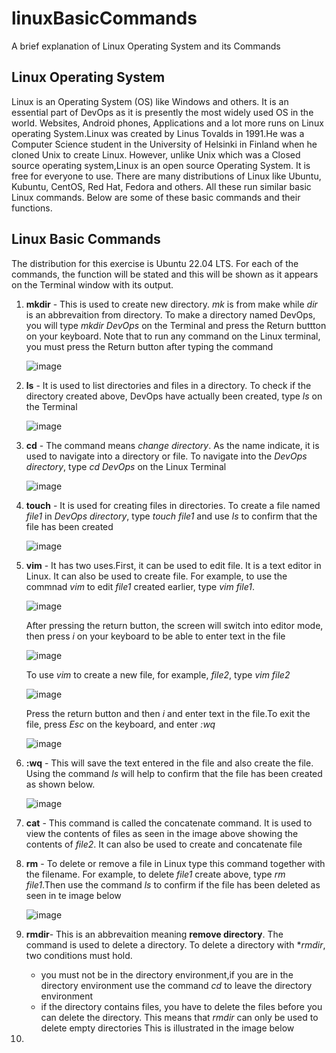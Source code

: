 # linuxBasicCommands
A brief explanation of Linux Operating System and its Commands
## Linux Operating System  
Linux is an Operating System (OS) like Windows and others. It is an essential part of DevOps as it is presently the most widely used OS in the world. Websites, Android phones, Applications and a lot more runs on Linux operating System.Linux was created by Linus Tovalds in 1991.He was a Computer Science student in the University of Helsinki in Finland when he cloned Unix to create Linux. However, unlike Unix which was a Closed source operating system,Linux is an open source Operating System. It is free for everyone to use. There are many distributions of Linux like Ubuntu, Kubuntu, CentOS, Red Hat, Fedora and others. All these run similar basic Linux commands. Below are some of these basic commands and their functions.  

## Linux Basic Commands  
The distribution for this exercise is Ubuntu 22.04 LTS. For each of the commands, the function will be stated and this will be shown as it appears on the Terminal window with its output.  

1. **mkdir** - This is used to create new directory. *mk* is from make while *dir* is an abbrevaition from directory.
   To make a directory named DevOps, you will type *mkdir DevOps* on the Terminal and press the Return buttton on your keyboard. Note that to run any command on the Linux terminal, you
   must press the Return button after typing the command

   ![image](https://github.com/Yemmy-Oye/linuxBasicCommands/assets/129787413/b6df9eca-5774-4792-827c-226ae2ab6401)


2. **ls** - It is used to list directories and files in a directory.
   To check if the directory created above, DevOps have actually been created, type *ls* on the Terminal

   ![image](https://github.com/Yemmy-Oye/linuxBasicCommands/assets/129787413/b5d87da9-b05a-4390-9b69-efe657489b3b)

     

3. **cd** - The command means *change directory*. As the name indicate, it is used to navigate into a directory or file.
   To navigate into the *DevOps directory*, type *cd DevOps* on the Linux Terminal

   ![image](https://github.com/Yemmy-Oye/linuxBasicCommands/assets/129787413/f7cc2b24-6ee8-49ad-8a7d-197850d74d35)

4. **touch** - It is used for creating files in directories. To create a file named *file1* in *DevOps directory*, type *touch file1* and use *ls* to confirm that the file has been 
   created

   ![image](https://github.com/Yemmy-Oye/linuxBasicCommands/assets/129787413/7316087e-c612-4f79-9c4b-3ef8588ebe91)

5. **vim** - It has two uses.First, it can be used to edit file. It is a text editor in Linux. It can also be used to create file.
   For example, to use the commnad *vim* to edit *file1* created earlier, type *vim file1*.

   ![image](https://github.com/Yemmy-Oye/linuxBasicCommands/assets/129787413/c1554a8a-0174-4ccc-b421-99f653acd023)

   After pressing the return button, the screen will switch into editor mode, then press *i* on your keyboard to be able to enter text in the file

   ![image](https://github.com/Yemmy-Oye/linuxBasicCommands/assets/129787413/c0acbd06-6733-45cc-871e-88ef7b2e97f9)

   To use *vim* to create a new file, for example, *file2*, type *vim file2*

   ![image](https://github.com/Yemmy-Oye/linuxBasicCommands/assets/129787413/d33cb936-f271-4091-aaf3-3a0cb6290c38)
   
   Press the return button and then *i* and enter text in the file.To exit the file, press *Esc* on the keyboard, and enter *:wq*

   ![image](https://github.com/Yemmy-Oye/linuxBasicCommands/assets/129787413/f8760fc5-267a-4130-a29d-cc428721980f)

6. **:wq** - This will save the text entered in the file and also create the file. Using the command *ls* will help to confirm that the file has been created as shown below.

   ![image](https://github.com/Yemmy-Oye/linuxBasicCommands/assets/129787413/a8c337cc-17e3-4fff-ac77-d095bc0c27f7)

7. **cat** - This command is called the concatenate command. It is used to view the contents of files as seen in the image above showing the contents of *file2*. It can also be used to create and concatenate file

8. **rm** - To delete or remove a file in Linux type this command together with the filename. For example, to delete *file1* create above, type *rm file1*.Then use the command *ls* to confirm if the file has been deleted as seen in te image below

   ![image](https://github.com/Yemmy-Oye/linuxBasicCommands/assets/129787413/84ab23ca-7d2f-418f-b9a5-f04bf70a9bf4)

9. **rmdir**- This is an abbrevaition meaning **remove directory**. The command is used to delete a directory. To delete a directory with **rmdir*, two conditions must hold.
   - you must not be in the directory environment,if you are in the directory environment use the command *cd* to leave the directory environment
   - if the directory contains files, you have to delete the files before you can delete the directory. This means that *rmdir* can only be used to delete empty directories
   This is illustrated in the image below

 

10. 




    
    



   


    
